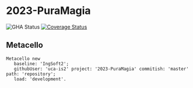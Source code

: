 # 2023-PuraMagia

![GHA Status](https://github.com/uca-is2/uca-argentina/2023-PuraMagia/actions/workflows/GHA.yml/badge.svg)
[![Coverage Status](https://coveralls.io/repos/github/uca-is2/uca-argentina/2023-PuraMagia/badge.svg?branch=master)](https://coveralls.io/github/uca-is2/project-template?branch=master)

## Metacello

```smalltalk
Metacello new
   baseline: 'IngSoft2';
   githubUser: 'uca-is2' project: '2023-PuraMagia' commitish: 'master' path: 'repository';
   load: 'development'.
```
